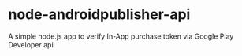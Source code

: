 # node-androidpublisher-api
A simple node.js app to verify In-App purchase token via Google Play Developer api
